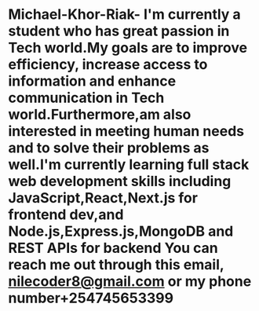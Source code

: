 # Michael-Khor-Riak- I'm currently a student who has great passion in Tech world.My goals are to improve efficiency, increase access to information and enhance communication in Tech world.Furthermore,am also interested in meeting human needs and to solve their problems as well.I'm currently learning full stack web development skills including JavaScript,React,Next.js for frontend dev,and Node.js,Express.js,MongoDB and REST APIs for backend You can reach me out through this email, nilecoder8@gmail.com or my phone number+254745653399
